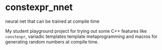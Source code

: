 # constexpr_nnet
neural net that can be trained at compile time

My student playground project for trying out some C++ features like `constexpr`, variadic templates template metaprogramming and macros for generating random numbers at compile time.


